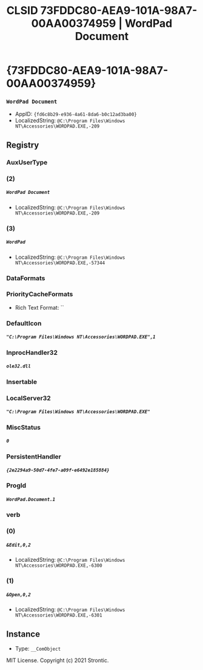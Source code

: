 ﻿---
title: "CLSID 73FDDC80-AEA9-101A-98A7-00AA00374959 | WordPad Document"
excerpt: What is COM-Object CLSID 73FDDC80-AEA9-101A-98A7-00AA00374959?
---

# {73FDDC80-AEA9-101A-98A7-00AA00374959}

### `WordPad Document`
* AppID: `{fd6c8b29-e936-4a61-8da6-b0c12ad3ba00}`
* LocalizedString: `@C:\Program Files\Windows NT\Accessories\WORDPAD.EXE,-209`

## Registry


### AuxUserType


### (2)

##### `WordPad Document`
* LocalizedString: `@C:\Program Files\Windows NT\Accessories\WORDPAD.EXE,-209`

### (3)

##### `WordPad`
* LocalizedString: `@C:\Program Files\Windows NT\Accessories\WORDPAD.EXE,-57344`

### DataFormats


### PriorityCacheFormats

* Rich Text Format: ``

### DefaultIcon

##### `"C:\Program Files\Windows NT\Accessories\WORDPAD.EXE",1`

### InprocHandler32

##### `ole32.dll`

### Insertable


### LocalServer32

##### `"C:\Program Files\Windows NT\Accessories\WORDPAD.EXE"`

### MiscStatus

##### `0`

### PersistentHandler

##### `{2e2294a9-50d7-4fe7-a09f-e6492e185884}`

### ProgId

##### `WordPad.Document.1`

### verb


### (0)

##### `&Edit,0,2`
* LocalizedString: `@C:\Program Files\Windows NT\Accessories\WORDPAD.EXE,-6300`

### (1)

##### `&Open,0,2`
* LocalizedString: `@C:\Program Files\Windows NT\Accessories\WORDPAD.EXE,-6301`

## Instance

* Type: `__ComObject`

MIT License. Copyright (c) 2021 Strontic.


